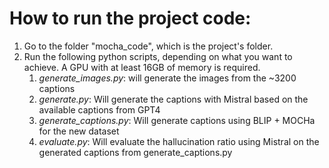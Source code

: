 # How to run the project code:
1. Go to the folder "mocha_code", which is the project's folder.
2. Run the following python scripts, depending on what you want to achieve. A GPU with at least 16GB of memory is required.
   1. _generate_images.py_: will generate the images from the ~3200 captions
   2. _generate.py_: Will generate the captions with Mistral based on the available captions from GPT4
   3. _generate_captions.py_: Will generate captions using BLIP + MOCHa for the new dataset
   4. _evaluate.py_: Will evaluate the hallucination ratio using Mistral on the generated captions from generate_captions.py